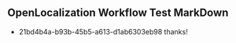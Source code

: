 ## OpenLocalization Workflow Test MarkDown
* 21bd4b4a-b93b-45b5-a613-d1ab6303eb98 thanks!

<!--HONumber=Aug16_HO4-->


